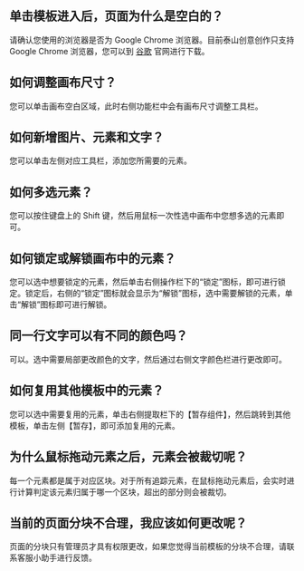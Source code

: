 ## 单击模板进入后，页面为什么是空白的？
请确认您使用的浏览器是否为 Google Chrome 浏览器。目前泰山创意创作只支持 Google Chrome 浏览器，您可以到 [谷歌](https://www.google.com/intl/zh-CN/chrome/) 官网进行下载。

## 如何调整画布尺寸？
您可以单击画布空白区域，此时右侧功能栏中会有画布尺寸调整工具栏。

## 如何新增图片、元素和文字？
您可以单击左侧对应工具栏，添加您所需要的元素。

## 如何多选元素？
您可以按住键盘上的 Shift 键，然后用鼠标一次性选中画布中您想多选的元素即可。

## 如何锁定或解锁画布中的元素？
您可以选中想要锁定的元素，然后单击右侧操作栏下的“锁定”图标，即可进行锁定。锁定后，右侧的“锁定”图标就会显示为“解锁”图标，选中需要解锁的元素，单击“解锁”图标即可进行解锁。

## 同一行文字可以有不同的颜色吗？
可以。选中需要局部更改颜色的文字，然后通过右侧文字颜色栏进行更改即可。

## 如何复用其他模板中的元素？
您可以选中需要复用的元素，单击右侧提取栏下的【暂存组件】，然后跳转到其他模板，单击左侧【暂存】，即可添加复用的元素。


## 为什么鼠标拖动元素之后，元素会被裁切呢？
每一个元素都是属于对应区块。对于所有追踪元素，在鼠标拖动元素后，会实时进行计算判定该元素归属于哪一个区块，超出的部分则会被裁切。

## 当前的页面分块不合理，我应该如何更改呢？
页面的分块只有管理员才具有权限更改，如果您觉得当前模板的分块不合理，请联系客服小助手进行反馈。

